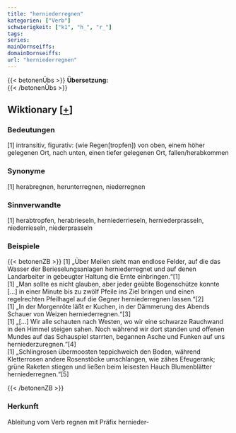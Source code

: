 ```yaml
---
title: "herniederregnen"
kategorien: ["Verb"]
schwierigkeit: ["k1", "h_", "r_"]
tags:
series:
mainDornseiffs:
domainDornseiffs:
url: "herniederregnen"
---
```


{{< betonenÜbs >}}
**Übersetzung:**  
{{< /betonenÜbs >}}

## Wiktionary [[+](https://de.wiktionary.org/wiki/herniederregnen)]

### Bedeutungen
[1] intransitiv, figurativ: (wie Regen[tropfen]) von oben, einem höher gelegenen Ort, nach unten, einen tiefer gelegenen Ort, fallen/herabkommen  

### Synonyme
[1] herabregnen, herunterregnen, niederregnen  

### Sinnverwandte
[1] herabtropfen, herabrieseln, herniederrieseln, herniederprasseln, niederrieseln, niederprasseln  

### Beispiele
{{< betonenZB >}}
[1] „Über Meilen sieht man endlose Felder, auf die das Wasser der Berieselungsanlagen herniederregnet und auf denen Landarbeiter in gebeugter Haltung die Ernte einbringen.“[1]  
[1] „Man sollte es nicht glauben, aber jeder geübte Bogenschütze konnte […] in einer Minute bis zu zwölf Pfeile ins Ziel bringen und einen regelrechten Pfeilhagel auf die Gegner herniederregnen lassen.“[2]  
[1] „In der Morgenröte läßt er Kuchen, in der Dämmerung des Abends Schauer von Weizen herniederregnen.“[3]  
[1] „[…] Wir alle schauten nach Westen, wo wir eine schwarze Rauchwand in den Himmel steigen sahen. Noch während wir dort standen und offenen Mundes auf das Schauspiel starrten, begannen Asche und Funken auf uns herniederzuregnen.“[4]  
[1] „Schlingrosen übermoosten teppichweich den Boden, während Kletterrosen andere Rosenstöcke umschlangen, wie zähes Efeugerank; grüne Raketen stiegen und ließen beim leisesten Hauch Blumenblätter herniederregnen.“[5]  

{{< /betonenZB >}}
### Herkunft
Ableitung vom Verb regnen mit Präfix hernieder-  


